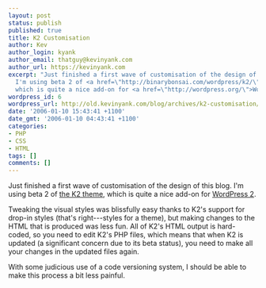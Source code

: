 ```yaml
---
layout: post
status: publish
published: true
title: K2 Customisation
author: Kev
author_login: kyank
author_email: thatguy@kevinyank.com
author_url: https://kevinyank.com
excerpt: "Just finished a first wave of customisation of the design of this blog.
  I'm using beta 2 of <a href=\"http://binarybonsai.com/wordpress/k2/\">the K2 theme</a>,
  which is quite a nice add-on for <a href=\"http://wordpress.org/\">WordPress 2</a>.\r\n\r\n"
wordpress_id: 6
wordpress_url: http://old.kevinyank.com/blog/archives/k2-customisation/
date: '2006-01-10 15:43:41 +1100'
date_gmt: '2006-01-10 04:43:41 +1100'
categories:
- PHP
- CSS
- HTML
tags: []
comments: []
---
```

<p>Just finished a first wave of customisation of the design of this blog. I'm using beta 2 of <a href="http://binarybonsai.com/wordpress/k2/">the K2 theme</a>, which is quite a nice add-on for <a href="http://wordpress.org/">WordPress 2</a>.</p>
<p><a id="more"></a><a id="more-6"></a>Tweaking the visual styles was blissfully easy thanks to K2's support for drop-in styles (that's right---styles for a theme), but making changes to the HTML that is produced was less fun. All of K2's HTML output is hard-coded, so you need to edit K2's PHP files, which means that when K2 is updated (a significant concern due to its beta status), you need to make all your changes in the updated files again.</p>
<p>With some judicious use of a code versioning system, I should be able to make this process a bit less painful.</p>

